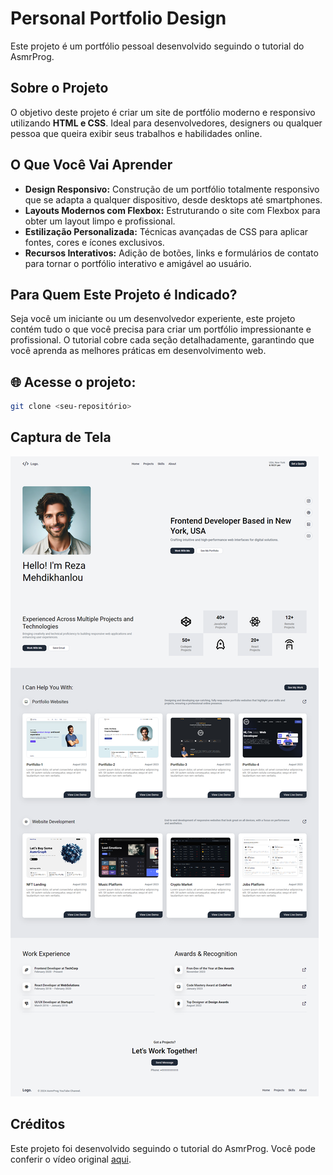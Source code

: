 # Personal Portfolio Design

Este projeto é um portfólio pessoal desenvolvido seguindo o tutorial do AsmrProg.

## Sobre o Projeto

O objetivo deste projeto é criar um site de portfólio moderno e responsivo utilizando **HTML e CSS**. Ideal para desenvolvedores, designers ou qualquer pessoa que queira exibir seus trabalhos e habilidades online.

## O Que Você Vai Aprender

- **Design Responsivo:** Construção de um portfólio totalmente responsivo que se adapta a qualquer dispositivo, desde desktops até smartphones.
- **Layouts Modernos com Flexbox:** Estruturando o site com Flexbox para obter um layout limpo e profissional.
- **Estilização Personalizada:** Técnicas avançadas de CSS para aplicar fontes, cores e ícones exclusivos.
- **Recursos Interativos:** Adição de botões, links e formulários de contato para tornar o portfólio interativo e amigável ao usuário.

## Para Quem Este Projeto é Indicado?

Seja você um iniciante ou um desenvolvedor experiente, este projeto contém tudo o que você precisa para criar um portfólio impressionante e profissional. O tutorial cobre cada seção detalhadamente, garantindo que você aprenda as melhores práticas em desenvolvimento web.

## 🌐 Acesse o projeto:

   ```sh
   git clone <seu-repositório>
   ```

## Captura de Tela

![Screenshot do projeto](screenshot.png)

## Créditos

Este projeto foi desenvolvido seguindo o tutorial do AsmrProg. Você pode conferir o vídeo original [aqui](https://www.youtube.com/watch?v=<tutorial-link>).


